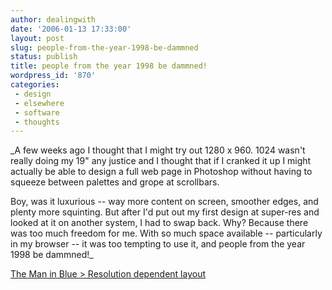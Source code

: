 ```yaml
---
author: dealingwith
date: '2006-01-13 17:33:00'
layout: post
slug: people-from-the-year-1998-be-dammned
status: publish
title: people from the year 1998 be dammned!
wordpress_id: '870'
categories:
 - design
 - elsewhere
 - software
 - thoughts
---
```


_A few weeks ago I thought that I might try out 1280 x 960. 1024 wasn't really
doing my 19" any justice and I thought that if I cranked it up I might
actually be able to design a full web page in Photoshop without having to
squeeze between palettes and grope at scrollbars.

Boy, was it luxurious -- way more content on screen, smoother edges, and
plenty more squinting. But after I'd put out my first design at super-res and
looked at it on another system, I had to swap back. Why? Because there was too
much freedom for me. With so much space available -- particularly in my
browser -- it was too tempting to use it, and people from the year 1998 be
dammned!_

[The Man in Blue > Resolution dependent layout][1]

   [1]: http://www.themaninblue.com/writing/perspective/2004/09/21/

